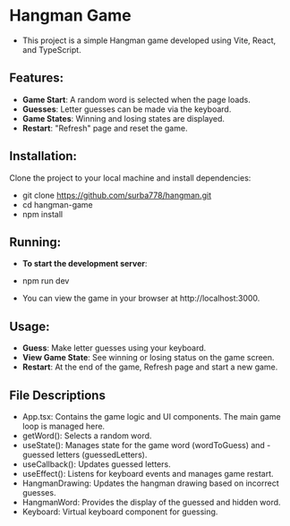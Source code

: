 # Hangman Game
 
- This project is a simple Hangman game developed using Vite, React, and TypeScript.
 
## Features:
 
- **Game Start**: A random word is selected when the page loads.
- **Guesses**: Letter guesses can be made via the keyboard.
- **Game States**: Winning and losing states are displayed.
- **Restart**: "Refresh" page and reset the game.

## Installation:
 
Clone the project to your local machine and install dependencies:
 
-  git clone https://github.com/surba778/hangman.git
- cd hangman-game
- npm install
 
## Running:
 
- **To start the development server**:
 
- npm run dev
 
- You can view the game in your browser at http://localhost:3000.
 
## Usage:
 
- **Guess**: Make letter guesses using your keyboard.
- **View Game State**: See winning or losing status on the game screen.
- **Restart**: At the end of the game, Refresh page and start a new game.
 
 
## File Descriptions
 
- App.tsx: Contains the game logic and UI components. The main game loop is managed here.
- getWord(): Selects a random word.
- useState(): Manages state for the game word (wordToGuess) and - guessed letters (guessedLetters).
- useCallback(): Updates guessed letters.
- useEffect(): Listens for keyboard events and manages game restart.
- HangmanDrawing: Updates the hangman drawing based on incorrect guesses.
- HangmanWord: Provides the display of the guessed and hidden word.
- Keyboard: Virtual keyboard component for guessing.